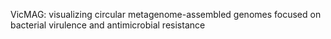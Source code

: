 VicMAG: visualizing circular metagenome-assembled genomes focused on bacterial virulence and antimicrobial resistance


